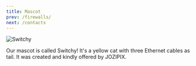```yaml
---
title: Mascot
prev: /firewalls/
next: /contacts
---
```


![Switchy](/images/switchy.png "Switchy")

Our mascot is called Switchy! It's a yellow cat with three Ethernet
cables as tail. It was created and kindly offered by JOZIPIX.

